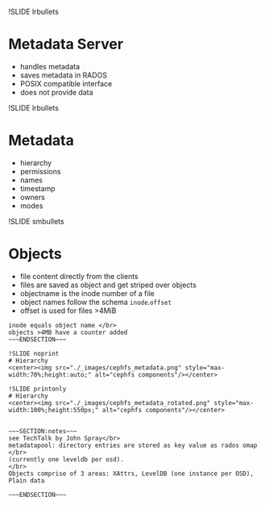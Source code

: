 !SLIDE lrbullets 
# Metadata Server

* handles metadata 
* saves metadata in RADOS
* POSIX compatible interface
* does not provide data



!SLIDE lrbullets
# Metadata

* hierarchy
* permissions
* names
* timestamp
* owners
* modes


!SLIDE smbullets
# Objects 
* file content directly from the clients
* files are saved as object and get striped over objects
* objectname is the inode number of a file
* object names follow the schema `inode`.`offset`
* offset is used for files >4MiB

~~~SECTION:notes~~~
inode equals object name </br>
objects >4MB have a counter added
~~~ENDSECTION~~~

!SLIDE noprint
# Hierarchy
<center><img src="./_images/cephfs_metadata.png" style="max-width:70%;height:auto;" alt="cephfs components"/></center>

!SLIDE printonly
# Hierarchy
<center><img src="./_images/cephfs_metadata_rotated.png" style="max-width:100%;height:550px;" alt="cephfs components"/></center>


~~~SECTION:notes~~~
see TechTalk by John Spray</br>
metadatapool: directory entries are stored as key value as rados omap </br>
(currently one leveldb per osd). 
</br>
Objects comprise of 3 areas: XAttrs, LevelDB (one instance per OSD), Plain data

~~~ENDSECTION~~~

